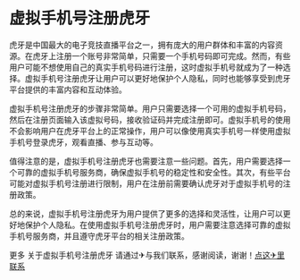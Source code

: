 # 虚拟手机号注册虎牙

虎牙是中国最大的电子竞技直播平台之一，拥有庞大的用户群体和丰富的内容资源。在虎牙上注册一个账号非常简单，只需要一个手机号码即可完成。然而，有些用户可能不想使用自己的真实手机号码进行注册，这时虚拟手机号就成为了一种选择。虚拟手机号注册虎牙让用户可以更好地保护个人隐私，同时也能够享受到虎牙平台提供的丰富内容和互动体验。

虚拟手机号注册虎牙的步骤非常简单。用户只需要选择一个可用的虚拟手机号码，然后在注册页面输入该虚拟号码，接收验证码并完成注册即可。虚拟手机号的使用不会影响用户在虎牙平台上的正常操作，用户可以像使用真实手机号一样使用虚拟手机号登录虎牙，观看直播、参与互动等。

值得注意的是，虚拟手机号注册虎牙也需要注意一些问题。首先，用户需要选择一个可靠的虚拟手机号服务商，确保虚拟手机号的稳定性和安全性。其次，有些平台可能对虚拟手机号注册进行限制，用户在注册前需要确认虎牙对于虚拟手机号的注册政策。

总的来说，虚拟手机号注册虎牙为用户提供了更多的选择和灵活性，让用户可以更好地保护个人隐私。在使用虚拟手机号注册虎牙时，用户需要注意选择可靠的虚拟手机号服务商，并且遵守虎牙平台的相关注册政策。

更多 关于虚拟手机号注册虎牙 请通过✈与我们联系，感谢阅读，谢谢！[点这✈里联系](https://ss.k02.cc)